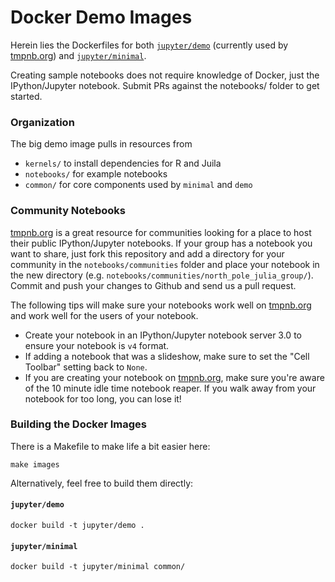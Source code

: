Docker Demo Images
==================

Herein lies the Dockerfiles for both [`jupyter/demo`](https://registry.hub.docker.com/u/jupyter/demo/) (currently used by [tmpnb.org](https://tmpnb.org)) and [`jupyter/minimal`](https://registry.hub.docker.com/u/jupyter/minimal/).

Creating sample notebooks does not require knowledge of Docker, just the IPython/Jupyter notebook. Submit PRs against the notebooks/ folder to get started.

### Organization

The big demo image pulls in resources from

* `kernels/` to install dependencies for R and Juila
* `notebooks/` for example notebooks
* `common/` for core components used by `minimal` and `demo`

### Community Notebooks

[tmpnb.org](https://tmpnb.org) is a great resource for communities
looking for a place to host their public IPython/Jupyter notebooks.  If
your group has a notebook you want to share, just fork this repository
and add a directory for your community in the `notebooks/communities` folder
and place your notebook in the new directory
(e.g. `notebooks/communities/north_pole_julia_group/`).  Commit and push
your changes to Github and send us a pull request.

The following tips will make sure your notebooks work well on
[tmpnb.org](https://tmpnb.org) and work well for the users of your
notebook.

* Create your notebook in an IPython/Jupyter notebook server 3.0 to
  ensure your notebook is `v4` format.
* If adding a notebook that was a slideshow, make sure to set the "Cell
  Toolbar" setting back to `None`.
* If you are creating your notebook on [tmpnb.org](https://tmpnb.org),
  make sure you're aware of the 10 minute idle time notebook reaper.  If
  you walk away from your notebook for too long, you can lose it!


### Building the Docker Images

There is a Makefile to make life a bit easier here:

```
make images
```

Alternatively, feel free to build them directly:

#### `jupyter/demo`

```
docker build -t jupyter/demo .
```

#### `jupyter/minimal`

```
docker build -t jupyter/minimal common/
```
